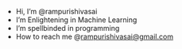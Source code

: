 -  Hi, I’m @rampurishivasai
-  I’m Enlightening in Machine Learning 
-  I’m spellbinded in programming 
-  How to reach me @rampurishivasai@gmail.com

<!---
rampurishivasai/rampurishivasai is a ✨ special ✨ repository because its `README.md` (this file) appears on your GitHub profile.
You can click the Preview link to take a look at your changes.
--->
